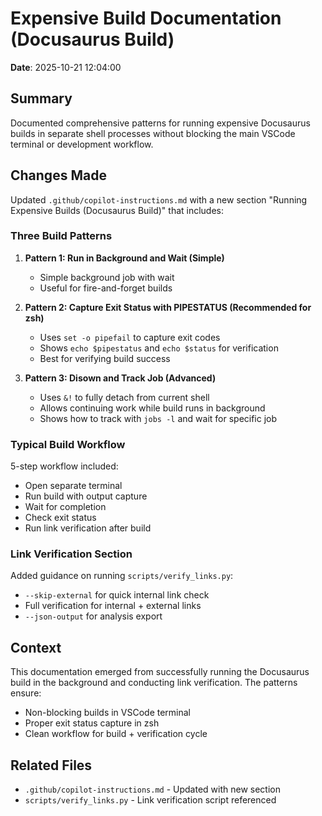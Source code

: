 # Expensive Build Documentation (Docusaurus Build)

**Date**: 2025-10-21 12:04:00

## Summary
Documented comprehensive patterns for running expensive Docusaurus builds in separate shell processes without blocking the main VSCode terminal or development workflow.

## Changes Made
Updated `.github/copilot-instructions.md` with a new section "Running Expensive Builds (Docusaurus Build)" that includes:

### Three Build Patterns
1. **Pattern 1: Run in Background and Wait (Simple)**
   - Simple background job with wait
   - Useful for fire-and-forget builds

2. **Pattern 2: Capture Exit Status with PIPESTATUS (Recommended for zsh)**
   - Uses `set -o pipefail` to capture exit codes
   - Shows `echo $pipestatus` and `echo $status` for verification
   - Best for verifying build success

3. **Pattern 3: Disown and Track Job (Advanced)**
   - Uses `&!` to fully detach from current shell
   - Allows continuing work while build runs in background
   - Shows how to track with `jobs -l` and wait for specific job

### Typical Build Workflow
5-step workflow included:
- Open separate terminal
- Run build with output capture
- Wait for completion
- Check exit status
- Run link verification after build

### Link Verification Section
Added guidance on running `scripts/verify_links.py`:
- `--skip-external` for quick internal link check
- Full verification for internal + external links
- `--json-output` for analysis export

## Context
This documentation emerged from successfully running the Docusaurus build in the background and conducting link verification. The patterns ensure:
- Non-blocking builds in VSCode terminal
- Proper exit status capture in zsh
- Clean workflow for build + verification cycle

## Related Files
- `.github/copilot-instructions.md` - Updated with new section
- `scripts/verify_links.py` - Link verification script referenced
